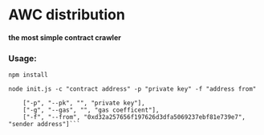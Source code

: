 # AWC distribution
#### the most simple contract crawler 
### Usage:
  ```npm install```

  ```node init.js -c "contract address" -p "private key" -f "address from"```
  
  
```    ["-c", "--contract", "0x41e5560054824eA6B0732E656E3Ad64E20e94E45", "contract address"],
    ["-p", "--pk", "", "private key"],
    ["-g", "--gas", "", "gas coefficent"],
    ["-f", "--from", "0xd32a257656f197626d3dfa5069237ebf81e739e7", "sender address"]```  
